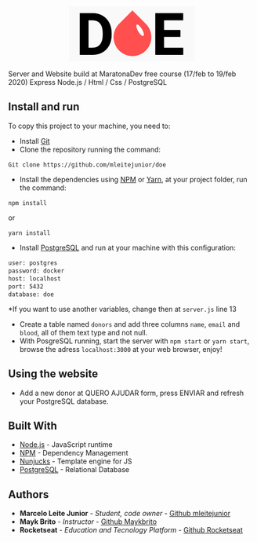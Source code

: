<p align="center">
  <img src="https://github.com/mleitejunior/doe/blob/master/public/logo.png" title="DOE logo" alt="DOE LOGO">
</p>

Server and Website build at MaratonaDev free course (17/feb to 19/feb 2020)
Express Node.js / Html / Css / PostgreSQL

## Install and run

To copy this project to your machine, you need to:

- Install [Git](https://git-scm.com/downloads) 
- Clone the repository running the command:

```
Git clone https://github.com/mleitejunior/doe
```

- Install the dependencies using [NPM](https://www.npmjs.com/) or [Yarn](https://yarnpkg.com/), at your project folder, run the command:

```
npm install
```
or
```
yarn install
```

- Install [PostgreSQL](https://www.postgresql.org/) and run at your machine with this configuration:

```
user: postgres
password: docker
host: localhost
port: 5432
database: doe
```
*If you want to use another variables, change then at ```server.js``` line 13

- Create a table named `donors` and add three columns `name`, `email` and `blood`, all of them text type and not null.
- With PosgreSQL running, start the server with ```npm start``` or ```yarn start```, browse the adress ```localhost:3000``` at your web browser, enjoy! 

## Using the website

- Add a new donor at QUERO AJUDAR form, press ENVIAR and refresh your PostgreSQL database.

## Built With

* [Node.js](https://nodejs.org/en/) - JavaScript runtime
* [NPM](https://www.npmjs.com/) - Dependency Management
* [Nunjucks](https://mozilla.github.io/nunjucks/) - Template engine for JS
* [PostgreSQL](https://www.postgresql.org/) - Relational Database

## Authors

* **Marcelo Leite Junior** - *Student, code owner* - [Github mleitejunior](https://github.com/mleitejunior)
* **Mayk Brito** - *Instructor* - [Github Maykbrito](https://github.com/maykbrito)
* **Rocketseat** - *Education and Tecnology Platform* - [Github Rocketseat](https://github.com/Rocketseat)
